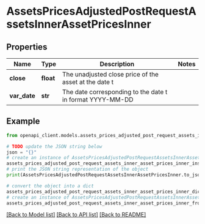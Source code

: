 # AssetsPricesAdjustedPostRequestAssetsInnerAssetPricesInner


## Properties

Name | Type | Description | Notes
------------ | ------------- | ------------- | -------------
**close** | **float** | The unadjusted close price of the asset at the date t | 
**var_date** | **str** | The date corresponding to the date t in format YYYY-MM-DD | 

## Example

```python
from openapi_client.models.assets_prices_adjusted_post_request_assets_inner_asset_prices_inner import AssetsPricesAdjustedPostRequestAssetsInnerAssetPricesInner

# TODO update the JSON string below
json = "{}"
# create an instance of AssetsPricesAdjustedPostRequestAssetsInnerAssetPricesInner from a JSON string
assets_prices_adjusted_post_request_assets_inner_asset_prices_inner_instance = AssetsPricesAdjustedPostRequestAssetsInnerAssetPricesInner.from_json(json)
# print the JSON string representation of the object
print(AssetsPricesAdjustedPostRequestAssetsInnerAssetPricesInner.to_json())

# convert the object into a dict
assets_prices_adjusted_post_request_assets_inner_asset_prices_inner_dict = assets_prices_adjusted_post_request_assets_inner_asset_prices_inner_instance.to_dict()
# create an instance of AssetsPricesAdjustedPostRequestAssetsInnerAssetPricesInner from a dict
assets_prices_adjusted_post_request_assets_inner_asset_prices_inner_from_dict = AssetsPricesAdjustedPostRequestAssetsInnerAssetPricesInner.from_dict(assets_prices_adjusted_post_request_assets_inner_asset_prices_inner_dict)
```
[[Back to Model list]](../README.md#documentation-for-models) [[Back to API list]](../README.md#documentation-for-api-endpoints) [[Back to README]](../README.md)


